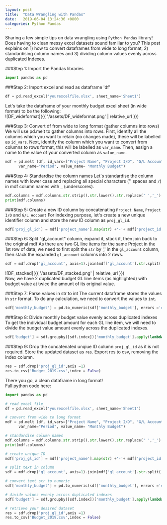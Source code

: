 ```yaml
---
layout: post
title:  "Data Wrangling with Pandas"
date:   2019-06-04 13:24:36 +0800
categories: Python Pandas
---
```

Sharing a few simple tips on data wrangling using `Python Pandas` library! Does having to clean messy excel datasets sound familiar to you? This post explains on 1) how to convert dataframes from wide to long format, 2) standardising column names and 3) dividing column values evenly across duplicated Indexes.<br>


###Step 1: Import the Pandas libraries 

```python
import pandas as pd
```

###Step 2: Import excel and read as dataframe 'df' 
```python
df = pd.read_excel('yourexcelfile.xlsx', sheet_name='Sheet1')
```
Let's take the dataframe of your monthly budget excel sheet (in wide format) to be the following:<br>
![DF_wideformat]({{ '/assets/DF_wideformat.png' | relative_url }}) 


###Step 3: Convert df from wide to long format (gather columns into rows)
We will use pd.melt to gather columns into rows. First, identify all the columns which you want to retain (no changes made), these will be labelled as `id_vars`. Next, identify the column which you want to convert from columns to rows format, this will be labelled as `var_name`.
Then, assign a name to the value of your converted column as `value_name`.
```python
mdf = pd.melt (df, id_vars=["Project Name", "Project I/D", "G/L Account"], 
	  var_name="Period", value_name= "Monthly Budget")
```

###Step 4: Standardise the column names
Let's standardise the column names with lower case and replacing all special characters ('' spaces and `/`) in mdf column names with `_` (underscores).

```python
mdf.columns = mdf.columns.str.strip().str.lower().str.replace(' ','_').str.replace('/','')
print(mdf.columns)
```
###Step 5: Create a new ID column by concatenating `Project Name`, `Project I/D` and `G/L Account`
For indexing purpose, let's create a new unique identifier column and store the new ID column as `proj_gl_id`.

```python
mdf['proj_gl_id'] = mdf['project_name'].map(str) +'-'+ mdf['project_id'].map(str) + '-' + mdf['gl_account'].map(str)
```
###Step 6: Split "gl_account" column, expand it, stack it, then join back to the original mdf
As there are two GL line items for the same Project in the 1st row of data, we need to first split the `str` by ',' in the  `gl_account` column, then stack the expanded `gl_account` columns into 2 rows.  
```python
sdf = mdf.drop('gl_account', axis=1).join(mdf['gl_account'].str.split(', ', expand=True).stack().reset_index(level=1, drop=True).rename('gl_account'))
```
![DF_stacked]({{ '/assets/DF_stacked.png' | relative_url }}) <br>
Now, we have 2 duplicated budget GL line items (as highlighted) with budget value at twice the amount of its original value.

###Step 7: Parse values in str to int
The current dataframe stores the values in `str` format. To do any calculation, we need to convert the values to `int`. 
```python
sdf['monthly_budget'] = pd.to_numeric(sdf['monthly_budget'], errors ='coerce')
```
###Step 8: Divide monthly budget value evenly across duplicated indexes
To get the individual budget amount for each GL line item, we will need to divide the budget value amount evenly across the duplicated indexes.
```python
sdf['budget'] = sdf.groupby([sdf.index])['monthly_budget'].apply(lambda x: x / len(x))
```
###Step 9: Drop the concatenated unqiue ID column `proj_gl_id` as it is not required.
Store the updated dataset as `res`. Export res to csv, removing the index column.
```python
res = sdf.drop('proj_gl_id',axis =1)
res.to_csv('Budget_2019.csv',index = False)
```
There you go, a clean dataframe in long format! <br>
Full python code here: <br>
```python
import pandas as pd

# read excel file
df = pd.read_excel('yourexcelfile.xlsx', sheet_name='Sheet1')

# convert from wide to long format
mdf = pd.melt (df, id_vars=["Project Name", "Project I/D", "G/L Account"], 
	  var_name="Period", value_name= "Monthly Budget")

# standardise column names
mdf.columns = mdf.columns.str.strip().str.lower().str.replace(' ','_').str.replace('/','')
print(mdf.columns)

# create unique ID
mdf['proj_gl_id'] = mdf['project_name'].map(str) +'-'+ mdf['project_id'].map(str) + '-' + mdf['gl_account'].map(str)

# split text in column
sdf = mdf.drop('gl_account', axis=1).join(mdf['gl_account'].str.split(', ', expand=True).stack().reset_index(level=1, drop=True).rename('gl_account'))

# convert text str to numeric
sdf['monthly_budget'] = pd.to_numeric(sdf['monthly_budget'], errors ='coerce')

# divide values evenly across duplicated indexes
sdf['budget'] = sdf.groupby([sdf.index])['monthly_budget'].apply(lambda x: x / len(x))

# retrieve your desired dataset
res = sdf.drop('proj_gl_id',axis =1)
res.to_csv('Budget_2019.csv',index = False)
```

[Read More]: https://jamieqianhui.github.io/python/pandas/2019/06/04/Data-Wrangling-in-Python.html

